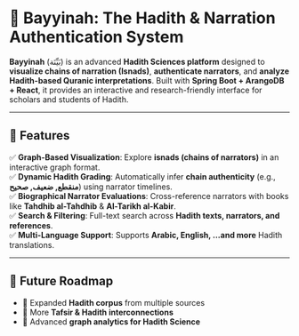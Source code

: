 # 📜 Bayyinah: The Hadith & Narration Authentication System

**Bayyinah** (بَيِّنَة) is an advanced **Hadith Sciences platform** designed to **visualize chains of narration (Isnads)**, **authenticate narrators**, and **analyze Hadith-based Quranic interpretations**. Built with **Spring Boot + ArangoDB + React**, it provides an interactive and research-friendly interface for scholars and students of Hadith.

---

## 🚀 Features
✅ **Graph-Based Visualization**: Explore **isnads (chains of narrators)** in an interactive graph format.  
✅ **Dynamic Hadith Grading**: Automatically infer **chain authenticity** (e.g., **منقطع, ضعيف, صحيح**) using narrator timelines.  
✅ **Biographical Narrator Evaluations**: Cross-reference narrators with books like **Tahdhib al-Tahdhib** & **Al-Tarikh al-Kabir**.  
✅ **Search & Filtering**: Full-text search across **Hadith texts, narrators, and references**.  
✅ **Multi-Language Support**: Supports **Arabic, English, ...and more** Hadith translations.  

---

## 📌 Future Roadmap
- 📌 Expanded **Hadith corpus** from multiple sources  
- 📌 More **Tafsir & Hadith interconnections**  
- 📌 Advanced **graph analytics for Hadith Science**
